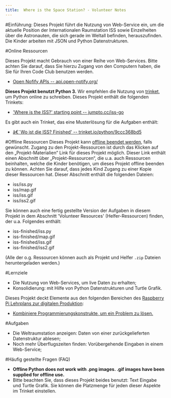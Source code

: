 ```yaml
---
title:  Where is the Space Station? - Volunteer Notes
---
```


#Einführung:
Dieses Projekt führt die Nutzung von Web-Service ein, um die aktuelle Position der Internationalen Raumstation ISS sowie Einzelheiten über die Astronauten, die sich gerade im Weltall befinden, herauszufinden. Die Kinder arbeiten mit JSON und Python Datenstrukturen. 

#Online Ressourcen

Dieses Projekt macht Gebrauch von einer Reihe von Web-Services. Bitte achten Sie darauf, dass Sie hierzu Zugang von den Computern haben, die Sie für Ihren Code Club benutzen werden. 

+ [Open Nofify APIs -- api.open-notify.org/](http://api.open-notify.org/)

__Dieses Projekt benutzt Python 3.__ Wir empfehlen die Nutzung von [trinket](https://trinket.io/), um Python online zu schreiben. Dieses Projekt enthält die folgenden Trinkets:

+ ['Where is the ISS?' starting point -- jumpto.cc/iss-go](http://jumpto.cc/iss-go)

Es gibt auch ein Trinket, das eine Musterlösung für die Aufgaben enthält:

+ [â€˜Wo ist die ISS? Finished' -- trinket.io/python/9ccc368bd5](https://trinket.io/python/b95851338c)

#Offline Ressourcen
Dieses Projekt kann [offline beendet werden](https://www.codeclubprojects.org/en-GB/resources/python-working-offline/), falls gewünscht. Zugang zu den Projekt-Ressourcen ist durch das Klicken auf den „Projekt-Materialien“ Link für dieses Projekt möglich. Dieser Link enthält einen Abschnitt über „Projekt-Ressourcen“, die u.a. auch Ressourcen beinhalten, welche die Kinder benötigen, um dieses Projekt offline beenden zu können. Achten Sie darauf, dass jedes Kind Zugang zu einer Kopie dieser Ressourcen hat. Dieser Abschnitt enthält die folgenden Dateien:

+ iss/iss.py
+ iss/map.gif
+ iss/iss.gif
+ iss/iss2.gif

Sie können auch eine fertig gestellte Version der Aufgaben in diesem Projekt in dem Abschnitt 'Volunteer Resources' (Helfer-Ressourcen) finden, der u.a. Folgendes enthält:

+ iss-finished/iss.py
+ iss-finished/map.gif
+ iss-finished/iss.gif
+ iss-finished/iss2.gif

(Alle der o.g. Ressourcen können auch als Projekt und Helfer `.zip` Dateien heruntergeladen werden.)

#Lernziele
+ Die Nutzung von Web-Services, um live Daten zu erhalten;
+ Konsolidierung: mit Hilfe von Python Datenstrukturen und Turtle Grafik. 

Dieses Projekt deckt Elemente aus den folgenden Bereichen des [Raspberry Pi Lehrplans zur digitalen Produktion](http://rpf.io/curriculum):

+ [Kombiniere Programmierungskonstrukte, um ein Problem zu lösen.](https://www.raspberrypi.org/curriculum/programming/builder)

#Aufgaben
+ Die Weltraumstation anzeigen: Daten von einer zurückgelieferten Datenstruktur ablesen;
+ Noch mehr Überflugszeiten finden: Vorübergehende Eingaben in einem Web-Service;

#Häufig gestellte Fragen (FAQ)
+ __Offline Python does not work with .png images. .gif images have been supplied for offline use.__
+ Bitte beachten Sie, dass dieses Projekt beides benutzt: Text Eingabe und Turtle Grafik. Sie können die Platzmenge für jeden dieser Aspekte im Trinket einstellen. 


